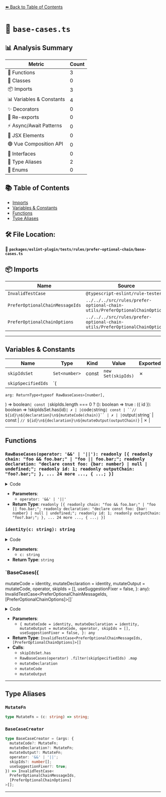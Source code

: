 [⬅️ Back to Table of Contents](../../../../../index.md)

# 📄 `base-cases.ts`

## 📊 Analysis Summary

| Metric | Count |
|--------|-------|
| 🔧 Functions | 3 |
| 🧱 Classes | 0 |
| 📦 Imports | 3 |
| 📊 Variables & Constants | 4 |
| ✨ Decorators | 0 |
| 🔄 Re-exports | 0 |
| ⚡ Async/Await Patterns | 0 |
| 💠 JSX Elements | 0 |
| 🟢 Vue Composition API | 0 |
| 📐 Interfaces | 0 |
| 📑 Type Aliases | 2 |
| 🎯 Enums | 0 |

## 📚 Table of Contents

- [Imports](#imports)
- [Variables & Constants](#variables-constants)
- [Functions](#functions)
- [Type Aliases](#type-aliases)

## 🛠️ File Location:
📂 **`packages/eslint-plugin/tests/rules/prefer-optional-chain/base-cases.ts`**

## 📦 Imports

| Name | Source |
|------|--------|
| `InvalidTestCase` | `@typescript-eslint/rule-tester` |
| `PreferOptionalChainMessageIds` | `../../../src/rules/prefer-optional-chain-utils/PreferOptionalChainOptions` |
| `PreferOptionalChainOptions` | `../../../src/rules/prefer-optional-chain-utils/PreferOptionalChainOptions` |


---

## Variables & Constants

| Name | Type | Kind | Value | Exported |
|------|------|------|-------|----------|
| `skipIdsSet` | `Set<number>` | const | `new Set(skipIds)` | ✗ |
| `skipSpecifiedIds` | `(
    arg: ReturnType<typeof RawBaseCases>[number],
  ) => boolean` | const | `skipIds.length === 0
      ? (): boolean => true
      : ({ id }): boolean => !skipIdsSet.has(id)` | ✗ |
| `code` | `string` | const | ``// ${id}\n${declaration}\n${mutateCode(chain)}`` | ✗ |
| `output` | `string` | const | ``// ${id}\n${declaration}\n${mutateOutput(outputChain)}`` | ✗ |


---

## Functions

### `RawBaseCases(operator: '&&' | '||'): readonly [{ readonly chain: "foo && foo.bar;" | "foo || foo.bar;"; readonly declaration: "declare const foo: {bar: number} | null | undefined;"; readonly id: 1; readonly outputChain: "foo?.bar;"; }, ... 24 more ..., { ...; }]`

<details><summary>Code</summary>

```ts
(operator: '&&' | '||') =>
  [
    // chained members
    {
      chain: `foo ${operator} foo.bar;`,
      declaration: 'declare const foo: {bar: number} | null | undefined;',
      id: 1,
      outputChain: 'foo?.bar;',
    },
    {
      chain: `foo.bar ${operator} foo.bar.baz;`,
      declaration:
        'declare const foo: {bar: {baz: number} | null | undefined};',
      id: 2,
      outputChain: 'foo.bar?.baz;',
    },
    {
      chain: `foo ${operator} foo();`,
      declaration: 'declare const foo: (() => number) | null | undefined;',
      id: 3,
      outputChain: 'foo?.();',
    },
    {
      chain: `foo.bar ${operator} foo.bar();`,
      declaration:
        'declare const foo: {bar: (() => number) | null | undefined};',
      id: 4,
      outputChain: 'foo.bar?.();',
    },
    {
      chain: `foo ${operator} foo.bar ${operator} foo.bar.baz ${operator} foo.bar.baz.buzz;`,
      declaration:
        'declare const foo: {bar: {baz: {buzz: number} | null | undefined} | null | undefined} | null | undefined;',
      id: 5,
      outputChain: 'foo?.bar?.baz?.buzz;',
    },
    {
      chain: `foo.bar ${operator} foo.bar.baz ${operator} foo.bar.baz.buzz;`,
      declaration:
        'declare const foo: {bar: {baz: {buzz: number} | null | undefined} | null | undefined};',
      id: 6,
      outputChain: 'foo.bar?.baz?.buzz;',
    },
    // case with a jump (i.e. a non-nullish prop)
    {
      chain: `foo ${operator} foo.bar ${operator} foo.bar.baz.buzz;`,
      declaration:
        'declare const foo: {bar: {baz: {buzz: number}} | null | undefined} | null | undefined;',
      id: 7,
      outputChain: 'foo?.bar?.baz.buzz;',
    },
    {
      chain: `foo.bar ${operator} foo.bar.baz.buzz;`,
      declaration:
        'declare const foo: {bar: {baz: {buzz: number}} | null | undefined};',
      id: 8,
      outputChain: 'foo.bar?.baz.buzz;',
    },
    // case where for some reason there is a doubled up expression
    {
      chain: `foo ${operator} foo.bar ${operator} foo.bar.baz ${operator} foo.bar.baz ${operator} foo.bar.baz.buzz;`,
      declaration:
        'declare const foo: {bar: {baz: {buzz: number} | null | undefined} | null | undefined} | null | undefined;',
      id: 9,
      outputChain: 'foo?.bar?.baz?.buzz;',
    },
    {
      chain: `foo.bar ${operator} foo.bar.baz ${operator} foo.bar.baz ${operator} foo.bar.baz.buzz;`,
      declaration:
        'declare const foo: {bar: {baz: {buzz: number} | null | undefined} | null | undefined} | null | undefined;',
      id: 10,
      outputChain: 'foo.bar?.baz?.buzz;',
    },
    // chained members with element access
    {
      chain: `foo ${operator} foo[bar] ${operator} foo[bar].baz ${operator} foo[bar].baz.buzz;`,
      declaration: [
        'declare const bar: string;',
        'declare const foo: {[k: string]: {baz: {buzz: number} | null | undefined} | null | undefined} | null | undefined;',
      ].join('\n'),
      id: 11,
      outputChain: 'foo?.[bar]?.baz?.buzz;',
    },
    {
      id: 12,
      // case with a jump (i.e. a non-nullish prop)
      chain: `foo ${operator} foo[bar].baz ${operator} foo[bar].baz.buzz;`,
      declaration: [
        'declare const bar: string;',
        'declare const foo: {[k: string]: {baz: {buzz: number} | null | undefined} | null | undefined} | null | undefined;',
      ].join('\n'),
      outputChain: 'foo?.[bar].baz?.buzz;',
    },
    // case with a property access in computed property
    {
      chain: `foo ${operator} foo[bar.baz] ${operator} foo[bar.baz].buzz;`,
      declaration: [
        'declare const bar: {baz: string};',
        'declare const foo: {[k: string]: {buzz: number} | null | undefined} | null | undefined;',
      ].join('\n'),
      id: 13,
      outputChain: 'foo?.[bar.baz]?.buzz;',
    },
    // chained calls
    {
      chain: `foo ${operator} foo.bar ${operator} foo.bar.baz ${operator} foo.bar.baz.buzz();`,
      declaration:
        'declare const foo: {bar: {baz: {buzz: () => number} | null | undefined} | null | undefined} | null | undefined;',
      id: 14,
      outputChain: 'foo?.bar?.baz?.buzz();',
    },
    {
      chain: `foo ${operator} foo.bar ${operator} foo.bar.baz ${operator} foo.bar.baz.buzz ${operator} foo.bar.baz.buzz();`,
      declaration:
        'declare const foo: {bar: {baz: {buzz: (() => number) | null | undefined} | null | undefined} | null | undefined} | null | undefined;',
      id: 15,
      outputChain: 'foo?.bar?.baz?.buzz?.();',
    },
    {
      chain: `foo.bar ${operator} foo.bar.baz ${operator} foo.bar.baz.buzz ${operator} foo.bar.baz.buzz();`,
      declaration:
        'declare const foo: {bar: {baz: {buzz: (() => number) | null | undefined} | null | undefined} | null | undefined};',
      id: 16,
      outputChain: 'foo.bar?.baz?.buzz?.();',
    },
    // case with a jump (i.e. a non-nullish prop)
    {
      chain: `foo ${operator} foo.bar ${operator} foo.bar.baz.buzz();`,
      declaration:
        'declare const foo: {bar: {baz: {buzz: () => number}} | null | undefined} | null | undefined;',
      id: 17,
      outputChain: 'foo?.bar?.baz.buzz();',
    },
    {
      chain: `foo.bar ${operator} foo.bar.baz.buzz();`,
      declaration:
        'declare const foo: {bar: {baz: {buzz: () => number}} | null | undefined};',
      id: 18,
      outputChain: 'foo.bar?.baz.buzz();',
    },
    {
      id: 19,
      // case with a jump (i.e. a non-nullish prop)
      chain: `foo ${operator} foo.bar ${operator} foo.bar.baz.buzz ${operator} foo.bar.baz.buzz();`,
      declaration:
        'declare const foo: {bar: {baz: {buzz: (() => number) | null | undefined}} | null | undefined} | null | undefined;',
      outputChain: 'foo?.bar?.baz.buzz?.();',
    },
    {
      id: 20,
      // case with a call expr inside the chain for some inefficient reason
      chain: `foo.bar ${operator} foo.bar() ${operator} foo.bar().baz ${operator} foo.bar().baz.buzz ${operator} foo.bar().baz.buzz();`,
      declaration:
        'declare const foo: {bar: () => ({baz: {buzz: (() => number) | null | undefined} | null | undefined}) | null | undefined};',
      outputChain: 'foo.bar?.()?.baz?.buzz?.();',
    },
    // chained calls with element access
    {
      chain: `foo ${operator} foo.bar ${operator} foo.bar.baz ${operator} foo.bar.baz[buzz]();`,
      declaration: [
        'declare const buzz: string;',
        'declare const foo: {bar: {baz: {[k: string]: () => number} | null | undefined} | null | undefined} | null | undefined;',
      ].join('\n'),
      id: 21,
      outputChain: 'foo?.bar?.baz?.[buzz]();',
    },
    {
      chain: `foo ${operator} foo.bar ${operator} foo.bar.baz ${operator} foo.bar.baz[buzz] ${operator} foo.bar.baz[buzz]();`,
      declaration: [
        'declare const buzz: string;',
        'declare const foo: {bar: {baz: {[k: string]: (() => number) | null | undefined} | null | undefined} | null | undefined} | null | undefined;',
      ].join('\n'),
      id: 22,
      outputChain: 'foo?.bar?.baz?.[buzz]?.();',
    },
    // (partially) pre-optional chained
    {
      chain: `foo ${operator} foo?.bar ${operator} foo?.bar.baz ${operator} foo?.bar.baz[buzz] ${operator} foo?.bar.baz[buzz]();`,
      declaration: [
        'declare const buzz: string;',
        'declare const foo: {bar: {baz: {[k: string]: (() => number) | null | undefined} | null | undefined} | null | undefined} | null | undefined;',
      ].join('\n'),
      id: 23,
      outputChain: 'foo?.bar?.baz?.[buzz]?.();',
    },
    {
      chain: `foo ${operator} foo?.bar.baz ${operator} foo?.bar.baz[buzz];`,
      declaration: [
        'declare const buzz: string;',
        'declare const foo: {bar: {baz: {[k: string]: number} | null | undefined}} | null | undefined;',
      ].join('\n'),
      id: 24,
      outputChain: 'foo?.bar.baz?.[buzz];',
    },
    {
      chain: `foo ${operator} foo?.() ${operator} foo?.().bar;`,
      declaration:
        'declare const foo: (() => ({bar: number} | null | undefined)) | null | undefined;',
      id: 25,
      outputChain: 'foo?.()?.bar;',
    },
    {
      chain: `foo.bar ${operator} foo.bar?.() ${operator} foo.bar?.().baz;`,
      declaration:
        'declare const foo: {bar: () => ({baz: number} | null | undefined)};',
      id: 26,
      outputChain: 'foo.bar?.()?.baz;',
    },
  ] as const
```
</details>

- **Parameters**:
  - `operator: '&&' | '||'`
- **Return Type**: `readonly [{ readonly chain: "foo && foo.bar;" | "foo || foo.bar;"; readonly declaration: "declare const foo: {bar: number} | null | undefined;"; readonly id: 1; readonly outputChain: "foo?.bar;"; }, ... 24 more ..., { ...; }]`
### `identity(c: string): string`

<details><summary>Code</summary>

```ts
c => c
```
</details>

- **Parameters**:
  - `c: string`
- **Return Type**: `string`
### `BaseCases({
  mutateCode = identity,
  mutateDeclaration = identity,
  mutateOutput = mutateCode,
  operator,
  skipIds = [],
  useSuggestionFixer = false,
}: any): InvalidTestCase<PreferOptionalChainMessageIds, [PreferOptionalChainOptions]>[]`

<details><summary>Code</summary>

```ts
({
  mutateCode = identity,
  mutateDeclaration = identity,
  mutateOutput = mutateCode,
  operator,
  skipIds = [],
  useSuggestionFixer = false,
}) => {
  const skipIdsSet = new Set(skipIds);
  const skipSpecifiedIds: (
    arg: ReturnType<typeof RawBaseCases>[number],
  ) => boolean =
    skipIds.length === 0
      ? (): boolean => true
      : ({ id }): boolean => !skipIdsSet.has(id);

  return RawBaseCases(operator)
    .filter(skipSpecifiedIds)
    .map(
      ({
        chain,
        declaration: originalDeclaration,
        id,
        outputChain,
      }): InvalidTestCase<
        PreferOptionalChainMessageIds,
        [PreferOptionalChainOptions]
      > => {
        const declaration = mutateDeclaration(originalDeclaration);
        const code = `// ${id}\n${declaration}\n${mutateCode(chain)}`;
        const output = `// ${id}\n${declaration}\n${mutateOutput(outputChain)}`;

        return {
          code,
          errors: [
            {
              messageId: 'preferOptionalChain',
              suggestions: !useSuggestionFixer
                ? null
                : [
                    {
                      messageId: 'optionalChainSuggest',
                      output,
                    },
                  ],
            },
          ],
          output: useSuggestionFixer ? null : output,
        };
      },
    );
}
```
</details>

- **Parameters**:
  - `{
  mutateCode = identity,
  mutateDeclaration = identity,
  mutateOutput = mutateCode,
  operator,
  skipIds = [],
  useSuggestionFixer = false,
}: any`
- **Return Type**: `InvalidTestCase<PreferOptionalChainMessageIds, [PreferOptionalChainOptions]>[]`
- **Calls**:
  - `skipIdsSet.has`
  - `RawBaseCases(operator)
    .filter(skipSpecifiedIds)
    .map`
  - `mutateDeclaration`
  - `mutateCode`
  - `mutateOutput`

---

## Type Aliases

### `MutateFn`

```ts
type MutateFn = (c: string) => string;
```

### `BaseCaseCreator`

```ts
type BaseCaseCreator = (args: {
  mutateCode?: MutateFn;
  mutateDeclaration?: MutateFn;
  mutateOutput?: MutateFn;
  operator: '&&' | '||';
  skipIds?: number[];
  useSuggestionFixer?: true;
}) => InvalidTestCase<
  PreferOptionalChainMessageIds,
  [PreferOptionalChainOptions]
>[];
```


---